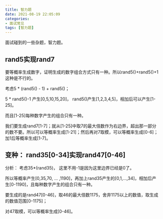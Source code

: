 ```yaml
---
title: 智力题
date: 2021-08-19 22:05:09
categories: 
- 面试常见
tags: [智力题]
---
```


面试碰到的一些杂题，智力题。
<!---more--->

## rand5实现rand7

要等概率生成数字，证明生成的数字组合方式只有一种。所以rand5()+rand5()+1这种是不行的。

考虑5 * (rand5() - 1) + rand5()；

5 * rand5()-1 产生[0,5,10,15,20]， rand5()产生[1,2,3,4,5]，相加后可以产生[1-25]。

而且[1-25]每种数字产生的组合只有一种。

我们要生成rand7[1-7]；就从[1-25]中取7的最大倍数作为右边界，超出那一部分的数不要。所以可以等概率生成[1-21]；然后再对7取模，可以等概率生成[0-6]； 加1后等概率生成[1-7]。

## 变种： rand35[0-34]实现rand47[0-46]

分析：
考虑35*(rand35)， 这里不用-1是因为这里边界已经是0了。

所以等概率产生[0,35,70, ... ,1190]，再加上rand35产生的[0,1,...,34]，相加后产生[0-1190]，且每种数字产生的组合只有一种。

要生成的是rand47[0-46]，取46的最大倍数1175，舍弃1175以上的数值，取生成的数值范围[0-1175]；

对47取模，可以等概率生成[0-46]。

